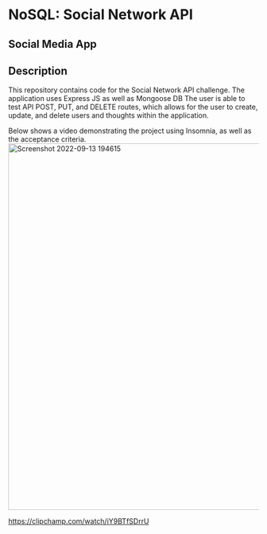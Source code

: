 # NoSQL: Social Network API
## Social Media App

## Description 
This repository contains code for the Social Network API challenge.
The application uses Express JS as well as Mongoose DB
The user is able to  test API POST, PUT, and DELETE routes, which allows for the user to create, update, and delete users and thoughts within the application.


Below shows a video demonstrating the project using Insomnia, as well as the acceptance criteria.
<img width="737" alt="Screenshot 2022-09-13 194615" src="https://user-images.githubusercontent.com/103392875/190031084-c12b6513-0749-4cdb-be03-5e5e4ccd5318.png">

https://clipchamp.com/watch/iY9BTfSDrrU

